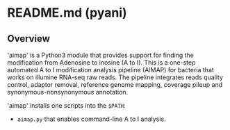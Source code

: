 # README.md (pyani)
## Overview
'aimap' is a Python3 module that provides support for finding the modification from Adenosine to inosine (A to I). This is a one-step automated A to I modification analysis pipeline (AIMAP) for bacteria that works on illumine RNA-seq raw reads. 
The pipeline integrates reads quality control, adaptor removal, reference genome mapping, coverage pileup and synonymous-nonsynonymous annotation.

'aimap' installs one scripts into the `$PATH`:

* `aimap.py` that enables command-line A to I analysis.

